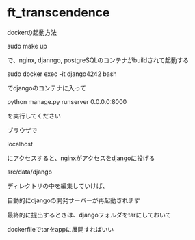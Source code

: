 # ft_transcendence

dockerの起動方法

 sudo make up
 
 で、nginx, djanngo, postgreSQLのコンテナがbuildされて起動する

 sudo docker exec -it django4242 bash

 でdjangoのコンテナに入って

 python manage.py runserver 0.0.0.0:8000

 を実行してください
 
 ブラウザで
 
 localhost
 
 にアクセスすると、nginxがアクセスをdjangoに投げる

 src/data/django 

 ディレクトリの中を編集していけば、
 
 自動的にdjangoの開発サーバーが再起動されます

 最終的に提出するときは、djangoフォルダをtarにしておいて
 
 dockerfileでtarをappに展開すればいい
